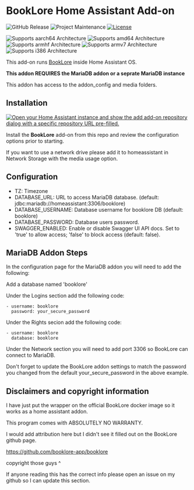 # BookLore Home Assistant Add-on
![GitHub Release](https://img.shields.io/github/v/release/bigred10151990/bookloreserver)
![Project Maintenance][BLmaintenance-shield]
[![License][BLlicense-shield]](LICENSE.md)

![Supports aarch64 Architecture][BLaarch64-shield]
![Supports amd64 Architecture][BLamd64-shield]
![Supports armhf Architecture][BLarmhf-shield]
![Supports armv7 Architecture][BLarmv7-shield]
![Supports i386 Architecture][BLi386-shield]

[BLaarch64-shield]: https://img.shields.io/badge/aarch64-yes-green.svg
[BLamd64-shield]: https://img.shields.io/badge/amd64-yes-green.svg
[BLarmhf-shield]: https://img.shields.io/badge/armhf-no-red.svg
[BLarmv7-shield]: https://img.shields.io/badge/armv7-no-red.svg
[BLi386-shield]: https://img.shields.io/badge/i386-no-red.svg

[BLissue]: https://github.com/bigred10151990/bookloreserver/issues
[BLlicense-shield]: https://img.shields.io/github/license/bigred10151990/bookloreserver
[BLmaintenance-shield]: https://img.shields.io/maintenance/yes/2025.svg

This add-on runs [BookLore](https://github.com/booklore-app/booklore) inside Home Assistant OS.

**This addon REQUIRES the MariaDB addon or a seprate MariaDB instance**

This addon has access to the addon_config and media folders.

## Installation
[![Open your Home Assistant instance and show the add add-on repository dialog with a specific repository URL pre-filled.](https://my.home-assistant.io/badges/supervisor_add_addon_repository.svg)](https://my.home-assistant.io/redirect/supervisor_add_addon_repository/?repository_url=https%3A%2F%2Fgithub.com%2Fbigred10151990%2Fha-addons)

Install the **BookLore** add-on from this repo and review the configuration options prior to starting.

If you want to use a network drive please add it to homeassistant in Network Storage with the media usage option.

## Configuration

- TZ: Timezone
- DATABASE_URL: URL to access MariaDB database. (default: jdbc:mariadb://homeassistant:3306/booklore)
- DATABASE_USERNAME: Database username for booklore DB (default: booklore)
- DATABASE_PASSWORD: Database users password.
- SWAGGER_ENABLED: Enable or disable Swagger UI API docs. Set to 'true' to allow access; 'false' to block access (default: false).

## MariaDB Addon Steps

In the configuration page for the MariaDB addon you will need to add the following:

Add a database named 'booklore'

Under the Logins section add the following code:
```
- username: booklore
  password: your_secure_password
```
Under the Rights secion add the following code:
```
- username: booklore
  database: booklore
```

Under the Network section you will need to add port 3306 so BookLore can connect to MariaDB.

Don't forget to update the BookLore addon settings to match the password you changed from the default your_secure_password in the above example.

## Disclaimers and copyright information

I have just put the wrapper on the official BookLore docker image so it works as a home assistant addon. 

This program comes with ABSOLUTELY NO WARRANTY.

I would add attribution here but I didn't see it filled out on the BookLore github page.

https://github.com/booklore-app/booklore

copyright those guys ^

If anyone reading this has the correct info please open an issue on my github so I can update this section.










